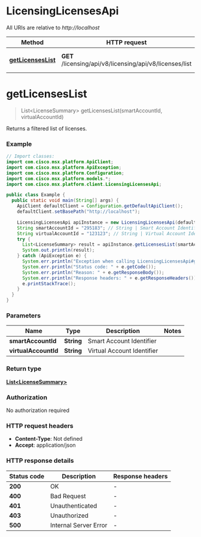 # LicensingLicensesApi

All URIs are relative to *http://localhost*

Method | HTTP request | Description
------------- | ------------- | -------------
[**getLicensesList**](LicensingLicensesApi.md#getLicensesList) | **GET** /licensing/api/v8/licensing/api/v8/licenses/list | Returns a filtered list of licenses.


<a name="getLicensesList"></a>
# **getLicensesList**
> List&lt;LicenseSummary&gt; getLicensesList(smartAccountId, virtualAccountId)

Returns a filtered list of licenses.

### Example
```java
// Import classes:
import com.cisco.msx.platform.ApiClient;
import com.cisco.msx.platform.ApiException;
import com.cisco.msx.platform.Configuration;
import com.cisco.msx.platform.models.*;
import com.cisco.msx.platform.client.LicensingLicensesApi;

public class Example {
  public static void main(String[] args) {
    ApiClient defaultClient = Configuration.getDefaultApiClient();
    defaultClient.setBasePath("http://localhost");

    LicensingLicensesApi apiInstance = new LicensingLicensesApi(defaultClient);
    String smartAccountId = "295183"; // String | Smart Account Identifier
    String virtualAccountId = "123123"; // String | Virtual Account Identifier
    try {
      List<LicenseSummary> result = apiInstance.getLicensesList(smartAccountId, virtualAccountId);
      System.out.println(result);
    } catch (ApiException e) {
      System.err.println("Exception when calling LicensingLicensesApi#getLicensesList");
      System.err.println("Status code: " + e.getCode());
      System.err.println("Reason: " + e.getResponseBody());
      System.err.println("Response headers: " + e.getResponseHeaders());
      e.printStackTrace();
    }
  }
}
```

### Parameters

Name | Type | Description  | Notes
------------- | ------------- | ------------- | -------------
 **smartAccountId** | **String**| Smart Account Identifier |
 **virtualAccountId** | **String**| Virtual Account Identifier |

### Return type

[**List&lt;LicenseSummary&gt;**](LicenseSummary.md)

### Authorization

No authorization required

### HTTP request headers

 - **Content-Type**: Not defined
 - **Accept**: application/json

### HTTP response details
| Status code | Description | Response headers |
|-------------|-------------|------------------|
**200** | OK |  -  |
**400** | Bad Request |  -  |
**401** | Unauthenticated |  -  |
**403** | Unauthorized |  -  |
**500** | Internal Server Error |  -  |

